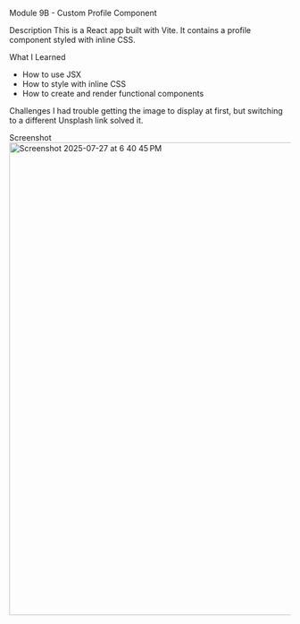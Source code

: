 Module 9B - Custom Profile Component

Description
This is a React app built with Vite. It contains a profile component styled with inline CSS.

What I Learned
- How to use JSX
- How to style with inline CSS
- How to create and render functional components

Challenges
I had trouble getting the image to display at first, but switching to a different Unsplash link solved it.

Screenshot
<img width="895" height="845" alt="Screenshot 2025-07-27 at 6 40 45 PM" src="https://github.com/user-attachments/assets/9ccb04c1-f9ee-4940-a774-b07b58eba22d" />

